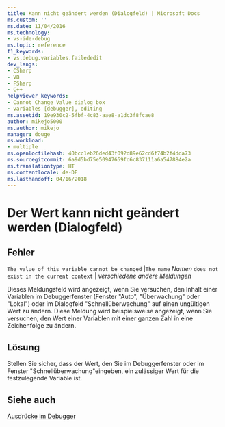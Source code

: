 ```yaml
---
title: Kann nicht geändert werden (Dialogfeld) | Microsoft Docs
ms.custom: ''
ms.date: 11/04/2016
ms.technology:
- vs-ide-debug
ms.topic: reference
f1_keywords:
- vs.debug.variables.failededit
dev_langs:
- CSharp
- VB
- FSharp
- C++
helpviewer_keywords:
- Cannot Change Value dialog box
- variables [debugger], editing
ms.assetid: 19e930c2-5fbf-4c83-aae8-a1dc3f8fcae8
author: mikejo5000
ms.author: mikejo
manager: douge
ms.workload:
- multiple
ms.openlocfilehash: 40bcc1eb26ded43f092d89e62cd6f74b2f4dda73
ms.sourcegitcommit: 6a9d5bd75e50947659fd6c837111a6a547884e2a
ms.translationtype: HT
ms.contentlocale: de-DE
ms.lasthandoff: 04/16/2018
---
```

# <a name="cannot-change-value-dialog-box"></a>Der Wert kann nicht geändert werden (Dialogfeld)
## <a name="error"></a>Fehler  
 `The value of this variable cannot be changed` &#124;`The name` *Namen* `does not exist in the current context` &#124; *verschiedene andere Meldungen*  
  
 Dieses Meldungsfeld wird angezeigt, wenn Sie versuchen, den Inhalt einer Variablen im Debuggerfenster (Fenster "Auto", "Überwachung" oder "Lokal") oder im Dialogfeld "Schnellüberwachung" auf einen ungültigen Wert zu ändern. Diese Meldung wird beispielsweise angezeigt, wenn Sie versuchen, den Wert einer Variablen mit einer ganzen Zahl in eine Zeichenfolge zu ändern.  
  
## <a name="solution"></a>Lösung  
 Stellen Sie sicher, dass der Wert, den Sie im Debuggerfenster oder im Fenster "Schnellüberwachung"eingeben, ein zulässiger Wert für die festzulegende Variable ist.  
  
## <a name="see-also"></a>Siehe auch  
 [Ausdrücke im Debugger](../debugger/expressions-in-the-debugger.md)